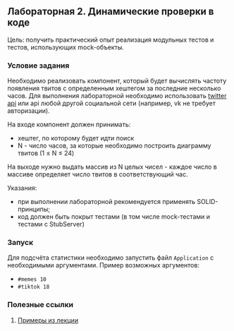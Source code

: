 ## Лабораторная 2. Динамические проверки в коде

Цель: получить практический опыт реализация модульных тестов и тестов, использующих mock-объекты.

### Условие задания 

Необходимо реализовать компонент, который будет вычислять частоту появления твитов с определенным хештегом за последние несколько часов. Для выполнения лабораторной необходимо использовать [twitter api](https://dev.twitter.com/rest/public/search) или api любой другой социальной сети (например, vk не требует авторизации).

На входе компонент должен принимать:
* хештег, по которому будет идти поиск
* N - число часов, за которые необходимо построить диаграмму твитов (1 ≤ N ≤ 24)

На выходе нужно выдать массив из N целых чисел - каждое число в массиве определяет число
твитов в соответствующий час.

Указания:
* при выполнении лабораторной рекомендуется применять SOLID-принципы;
* код должен быть покрыт тестами (в том числе mock-тестами и тестами с StubServer)

### Запуск

Для подсчёта статистики необходимо запустить файл `Application` с необходимыми аргументами. Пример возможных аргументов:
* `#memes 10`
* `#tiktok 18`

### Полезные ссылки

1. [Примеры из лекции](https://github.com/akirakozov/example-apps/tree/master/java/mock-example)

